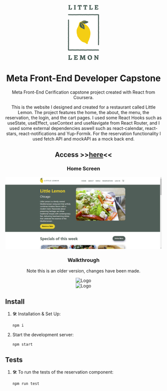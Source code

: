 <div align="center">
  <img alt="Logo" src="public/Asset 20@4x.png" width="100" />
</div>

<h1 align="center">
  Meta Front-End Developer Capstone
</h1>
<p align="center">
    Meta Front-End Cerification capstone project created with React from Coursera.
</p>

<p align="center">
    This is the website I designed and created for a restaurant called Little Lemon. The project features the home, the about, the menu, the reservation, the login, and the cart pages.
    I used some React Hooks such as useState, useEffect, useContext and useNavigate from React Router, and I used some external dependencies aswell such as react-calendar, react-stars, react-notifications and Yup-Formik. For the reservation functionality I used fetch API and mockAPI as a mock back end.
</p>

<h2 align="center">
    Access >><a href="https://main--prismatic-lebkuchen-0955ec.netlify.app/" target="_blank">here</a><<
</h2>

<div align="center">
  <h3>Home Screen</h3>
  <img alt="Logo" src="public/home_screenshot.png" />
</div>

<div align="center">
  <h3>Walkthrough</h3>
  <p>Note this is an older version, changes have been made.</p>
  <img alt="Logo" src="public/demo-desktop.gif" />
</div>
<div align="center">
  <img alt="Logo" height="600" src="public/demo-mobile.gif" />
</div>

## Install

1. 🛠 Installation & Set Up:

   ```
   npm i
   ```

2. Start the development server:

   ```
   npm start
   ```

## Tests

1. 🛠 To run the tests of the reservation component:

   ```
   npm run test
   ```
